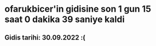 # ofarukbicer'in gidisine son 1 gun 15 saat 0 dakika 39 saniye kaldi

## Gidis tarihi: 30.09.2022 :(